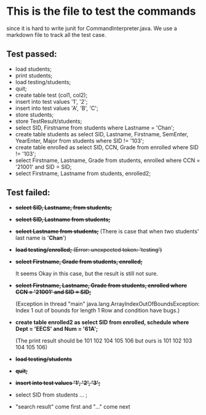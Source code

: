 # This is the file to test the commands 
since it is hard to write junit for CommandInterpreter.java. We use a markdown file to track all the test case.


## Test passed:
  + load students;
  + print students;
  + load testing/students;
  + quit;
  + create table test (col1, col2);
  + insert into test values '1', '2';
  + insert into test values 'A', 'B', 'C';
  + store students;
  + store TestResult/students;
  + select SID, Firstname from students where Lastname = 'Chan';
  + create table students as select SID, Lastname, Firstname, SemEnter, YearEnter, Major from students where SID != '103';
  + create table enrolled as select SID, CCN, Grade from enrolled where SID != '103';
  + select Firstname, Lastname, Grade from students, enrolled where CCN = '21001' and SID = SID;
  + select Firstname, Lastname from students, enrolled2;

## Test failed:
  + ~~**select SID, Lastname, from students;**~~ 

  + ~~**select SID, Lastname from students;**~~

  + ~~**select Lastname from students;**~~ 
     (There is case that when two students' last name is '**Chan**')

  +  ~~**load testing/enrolled;** (Error: unexpected token: 'testing')~~

  + **~~select Firstname, Grade from students, enrolled;~~**

     It seems Okay in this case, but the result is still not sure.
  + **~~select Firstname, Lastname, Grade from students, enrolled where CCN = '21001' and SID = SID;~~**
  
    (Exception in thread "main" java.lang.ArrayIndexOutOfBoundsException: Index 1 out of bounds for length 1
     Row and condition have bugs.)
  + **create table enrolled2 as select SID from enrolled, schedule where Dept = 'EECS' and Num = '61A';**

    (The print result should be 101 102 104 105 106 but ours is 101 102 103 104 105 106)
  + ~~**load testing/students**~~
  + ~~**quit;**~~
  + ~~**insert into test values '1', '2', '3';**~~
  + select SID from students ... ;
  + "search result" come first and "..." come next
